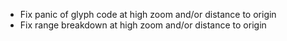 - Fix panic of glyph code at high zoom and/or distance to origin
- Fix range breakdown at high zoom and/or distance to origin